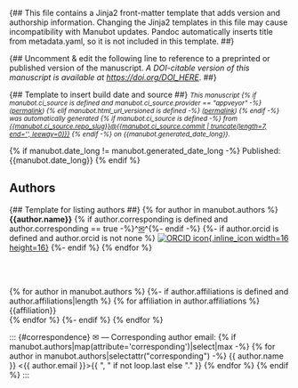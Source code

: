 {##
  This file contains a Jinja2 front-matter template that adds version and authorship information.
  Changing the Jinja2 templates in this file may cause incompatibility with Manubot updates.
  Pandoc automatically inserts title from metadata.yaml, so it is not included in this template.
##}

{## Uncomment & edit the following line to reference to a preprinted or published version of the manuscript.
_A DOI-citable version of this manuscript is available at <https://doi.org/DOI_HERE>_.
##}

{## Template to insert build date and source ##}
<small><em>
This manuscript
{% if manubot.ci_source is defined and manubot.ci_source.provider == "appveyor" -%}
([permalink]({{manubot.ci_source.artifact_url}}))
{% elif manubot.html_url_versioned is defined -%}
([permalink]({{manubot.html_url_versioned}}))
{% endif -%}
was automatically generated
{% if manubot.ci_source is defined -%}
from [{{manubot.ci_source.repo_slug}}@{{manubot.ci_source.commit | truncate(length=7, end='', leeway=0)}}](https://github.com/{{manubot.ci_source.repo_slug}}/tree/{{manubot.ci_source.commit}})
{% endif -%}
on {{manubot.generated_date_long}}.
</em></small>

{% if manubot.date_long != manubot.generated_date_long -%}
Published: {{manubot.date_long}}
{% endif %}

## Authors

{## Template for listing authors ##}
{% for author in manubot.authors %}
 **{{author.name}}**
  {% if author.corresponding is defined and author.corresponding == true -%}^[✉](#correspondence)^{%- endif -%}
  {%- if author.orcid is defined and author.orcid is not none %}
    [![ORCID icon](images/orcid.svg){.inline_icon width=16 height=16}](https://orcid.org/{{author.orcid}})
  {%- endif %}
{% endfor %}

<br>
<br>

{% for author in manubot.authors %}
  {%- if author.affiliations is defined and author.affiliations|length %}
    {% for affiliation in author.affiliations %}
      {{affiliation}}
      <br>
    {% endfor %}
  {%- endif %}
{% endfor %}

::: {#correspondence}
✉ — Corresponding author email: 
{% if manubot.authors|map(attribute='corresponding')|select|max -%}
{% for author in manubot.authors|selectattr("corresponding") -%}
{{ author.name }} \<{{ author.email }}\>{{ ", " if not loop.last else "." }}
{% endfor %}
{% endif %}
:::

